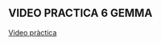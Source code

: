 ## VIDEO PRACTICA 6 GEMMA

[Video pràctica](https://drive.google.com/file/d/1XQXtDcVHyR6MBdKWvFgsUQuv8NU5rcXo/view?usp=sharing)